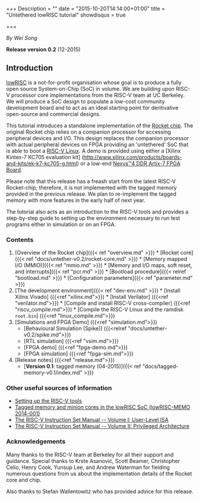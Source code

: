 +++
Description = ""
date = "2015-10-20T14:14:00+01:00"
title = "Untethered lowRISC tutorial"
showdisqus = true

+++

_By Wei Song_

**Release version 0.2** (12-2015)

## Introduction

[lowRISC][lowRISC] is a not-for-profit organisation whose goal is to
produce a fully open source System-on-Chip (SoC) in volume. We are
building upon RISC-V processor core implementations from the RISC-V
team at UC Berkeley.  We will produce a SoC design to populate a
low-cost community development board and to act as an ideal starting
point for deritivative open-source and commercial designs.

This tutorial introduces a standalone implementation of the [Rocket chip][RocketChip].
The original Rocket chip relies on a companion processor
for accessing peripheral devices and I/O. This design replaces the companion
processor with actual peripheral devices on FPGA providing an 'untethered'
SoC that is able to boot a [RISC-V Linux][RISCVLinux]. A demo is provided using
either a [Xilinx Kintex-7 KC705 evaluation kit]
(http://www.xilinx.com/products/boards-and-kits/ek-k7-kc705-g.html)
or a low-end [Nexys™4 DDR Artix-7 FPGA Board](http://digilentinc.com/nexys4ddr/).

Please note that this release has a freash start from the latest RISC-V Rocket-chip; therefore,
it is not implemented with the tagged memory provided in the previous release. We plan to
re-implement the tagged memory with more features in the early half of next year.

The tutorial also acts as an introduction to the RISC-V tools and provides
a step-by-step guide to setting up the environment necessary to run
test programs either in simulation or on an FPGA.

### Contents

  1. [Overview of the Rocket chip]({{< ref "overview.md" >}})
    * [Rocket core]({{< ref "docs/untether-v0.2/rocket-core.md" >}})
    * [Memory mapped I/O (MMIO)]({{< ref "mmio.md" >}})
    * [Memory and I/O maps, soft reset, and interrupts]({{< ref "pcr.md" >}})
    * [Bootload procedure]({{< relref "bootload.md" >}})
    * [Configuration parameters]({{< ref "parameter.md" >}})
  2. [The development environment]({{< ref "dev-env.md" >}})
    * [Install Xilinx Vivado] ({{<ref "xilinx.md">}})
    * [Install Verilator] ({{<ref "verilator.md">}})
    * [Compile and install RISC-V cross-compiler] ({{<ref "riscv_compile.md">}})
    * [Compile the RISC-V Linux and the ramdisk `root.bin`] ({{<ref "linux_compile.md">}})
  3. [Simulations and FPGA Demo] ({{<ref "simulation.md">}})
     * [Behavioural Simulation (Spike)] ({{<relref "docs/untether-v0.2/spike.md">}})
     * [RTL simulation] ({{<ref "vsim.md">}})
     * [FPGA demo] ({{<ref "fpga-demo.md">}})
     * [FPGA simulation] ({{<ref "fpga-sim.md">}})
  4. [Release notes] ({{<ref "release.md">}})
     * [**Version 0.1**: tagged memory (04-2015)]({{< ref "docs/tagged-memory-v0.1/index.md" >}})

### Other useful sources of information

  * [Setting up the RISC-V tools](https://github.com/riscv/riscv-tools/blob/master/README.md)
  * [Tagged memory and minion cores in the lowRISC SoC (lowRISC-MEMO 2014-001)](http://www.lowrisc.org/docs/memo-2014-001-tagged-memory-and-minion-cores/)
  * [The RISC-V Instruction Set Manual -- Volume I: User-Level ISA](http://riscv.org/download.html#tab_spec_user_isa)
  * [The RISC-V Instruction Set Manual -- Volume II: Privileged Architecture](http://riscv.org/download.html#tab_spec_privileged_isa)

### Acknowledgements

Many thanks to the RISC-V team at Berkeley for all their support and
guidance. Special thanks to
Krste Asanović,
Scott Beamer,
Christopher Celio,
Henry Cook,
Yunsup Lee,
and
Andrew Waterman
for fielding numerous questions from us about the implementation
details of the Rocket core and chip.

Also thanks to Stefan Wallentowitz who has provided advice for this release.

<!-- Links -->

[RocketChip]: https://github.com/ucb-bar/rocket-chip
[Chisel]: https://chisel.eecs.berkeley.edu/
[lowRISC]: http://www.lowrisc.org/
[RISCVLinux]: https://github.com/riscv/riscv-linux